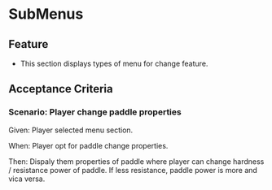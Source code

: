 # SubMenus

## Feature

- This section displays types of menu for change feature.

## Acceptance Criteria

### Scenario: Player change paddle properties

  Given: Player selected menu section.

  When: Player opt for paddle change properties.

  Then: Dispaly them properties of paddle where player can change hardness / resistance power of paddle.
  If less resistance, paddle power is more and vica versa.
